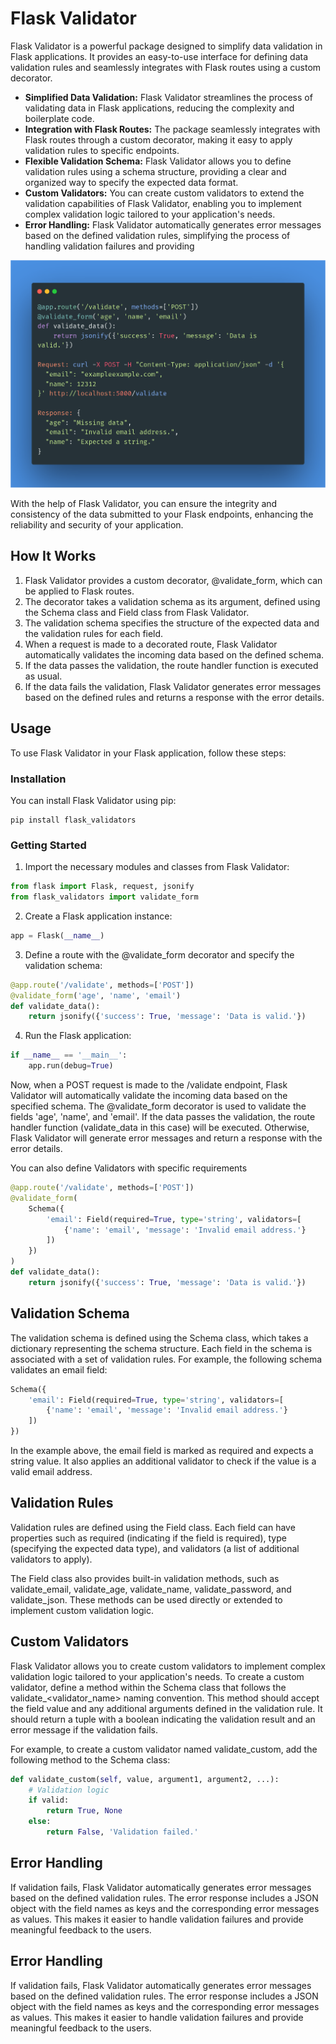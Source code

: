 # Flask Validator

Flask Validator is a powerful package designed to simplify data validation in Flask applications. It provides an easy-to-use interface for defining data validation rules and seamlessly integrates with Flask routes using a custom decorator.

* **Simplified Data Validation:** Flask Validator streamlines the process of validating data in Flask applications, reducing the complexity and boilerplate code.
* **Integration with Flask Routes:** The package seamlessly integrates with Flask routes through a custom decorator, making it easy to apply validation rules to specific endpoints.
* **Flexible Validation Schema:** Flask Validator allows you to define validation rules using a schema structure, providing a clear and organized way to specify the expected data format.
* **Custom Validators:** You can create custom validators to extend the validation capabilities of Flask Validator, enabling you to implement complex validation logic tailored to your application's needs.
* **Error Handling:** Flask Validator automatically generates error messages based on the defined validation rules, simplifying the process of handling validation failures and providing 

<p align="center">
  <img src="./carbon.png" alt="Size Limit CLI" width="738">
</p>

With the help of Flask Validator, you can ensure the integrity and consistency of the data submitted to your Flask endpoints, enhancing the reliability and security of your application.

## How It Works

1. Flask Validator provides a custom decorator, @validate_form, which can be applied to Flask routes.
2. The decorator takes a validation schema as its argument, defined using the Schema class and Field class from Flask Validator. 
3. The validation schema specifies the structure of the expected data and the validation rules for each field.
4. When a request is made to a decorated route, Flask Validator automatically validates the incoming data based on the defined schema.
5. If the data passes the validation, the route handler function is executed as usual.
6. If the data fails the validation, Flask Validator generates error messages based on the defined rules and returns a response with the error details.

## Usage
To use Flask Validator in your Flask application, follow these steps:

### Installation
You can install Flask Validator using pip:

```
pip install flask_validators
```

### Getting Started
1. Import the necessary modules and classes from Flask Validator:
```python
from flask import Flask, request, jsonify
from flask_validators import validate_form
```

2. Create a Flask application instance:
```python
app = Flask(__name__)
```

3. Define a route with the @validate_form decorator and specify the validation schema:
```python
@app.route('/validate', methods=['POST'])
@validate_form('age', 'name', 'email')
def validate_data():
    return jsonify({'success': True, 'message': 'Data is valid.'})
```

4. Run the Flask application:
```python
if __name__ == '__main__':
    app.run(debug=True)
```

Now, when a POST request is made to the /validate endpoint, Flask Validator will automatically validate the incoming data based on the specified schema. The @validate_form decorator is used to validate the fields 'age', 'name', and 'email'. If the data passes the validation, the route handler function (validate_data in this case) will be executed. Otherwise, Flask Validator will generate error messages and return a response with the error details.

You can also define Validators with specific requirements
```python
@app.route('/validate', methods=['POST'])
@validate_form(
    Schema({
        'email': Field(required=True, type='string', validators=[
            {'name': 'email', 'message': 'Invalid email address.'}
        ])
    })
)
def validate_data():
    return jsonify({'success': True, 'message': 'Data is valid.'})
```

## Validation Schema
The validation schema is defined using the Schema class, which takes a dictionary representing the schema structure. Each field in the schema is associated with a set of validation rules.
For example, the following schema validates an email field:
```python
Schema({
    'email': Field(required=True, type='string', validators=[
        {'name': 'email', 'message': 'Invalid email address.'}
    ])
})
```
In the example above, the email field is marked as required and expects a string value. It also applies an additional validator to check if the value is a valid email address.

## Validation Rules
Validation rules are defined using the Field class. Each field can have properties such as required (indicating if the field is required), type (specifying the expected data type), and validators (a list of additional validators to apply).

The Field class also provides built-in validation methods, such as validate_email, validate_age, validate_name, validate_password, and validate_json. These methods can be used directly or extended to implement custom validation logic.

## Custom Validators
Flask Validator allows you to create custom validators to implement complex validation logic tailored to your application's needs. To create a custom validator, define a method within the Schema class that follows the validate_<validator_name> naming convention. This method should accept the field value and any additional arguments defined in the validation rule. It should return a tuple with a boolean indicating the validation result and an error message if the validation fails.

For example, to create a custom validator named validate_custom, add the following method to the Schema class:
```python
def validate_custom(self, value, argument1, argument2, ...):
    # Validation logic
    if valid:
        return True, None
    else:
        return False, 'Validation failed.'
```

## Error Handling
If validation fails, Flask Validator automatically generates error messages based on the defined validation rules. The error response includes a JSON object with the field names as keys and the corresponding error messages as values. This makes it easier to handle validation failures and provide meaningful feedback to the users.

## Error Handling
If validation fails, Flask Validator automatically generates error messages based on the defined validation rules. The error response includes a JSON object with the field names as keys and the corresponding error messages as values. This makes it easier to handle validation failures and provide meaningful feedback to the users.